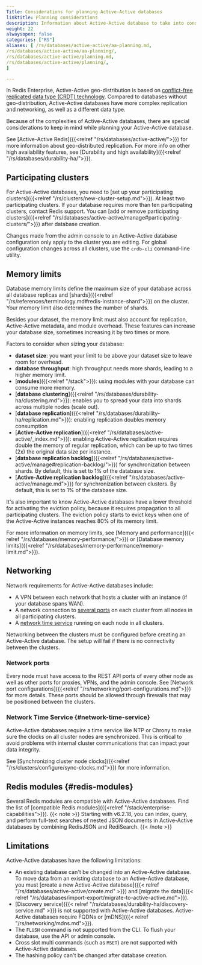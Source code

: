 ```yaml
---
Title: Considerations for planning Active-Active databases
linktitle: Planning considerations
description: Information about Active-Active database to take into consideration while planning a deployment, such as compatibility, limitations, and special configuration
weight: 22
alwaysopen: false
categories: ["RS"]
aliases: [ /rs/databases/active-active/aa-planning.md,
/rs/databases/active-active/aa-planning/,
/rs/databases/active-active/planning.md,
/rs/databases/active-active/planning/,
]

---
```


In Redis Enterprise, Active-Active geo-distribution is based on [conflict-free replicated data type (CRDT) technology](https://en.wikipedia.org/wiki/Conflict-free_replicated_data_type). Compared to databases without geo-distribution, Active-Active databases have more complex replication and networking, as well as a different data type.

Because of the complexities of Active-Active databases, there are special considerations to keep in mind while planning your Active-Active database.

See [Active-Active Redis]({{<relref "/rs/databases/active-active/">}}) for more information about geo-distributed replication. For more info on other high availability features, see [Durability and high availability]({{<relref "/rs/databases/durability-ha/">}}).

## Participating clusters

For Active-Active databases, you need to [set up your participating clusters]({{<relref "/rs/clusters/new-cluster-setup.md">}}). At least two participating clusters. If your database requires more than ten participating clusters, contact Redis support. You can [add or remove participating clusters]({{<relref "/rs/databases/active-active/manage#participating-clusters/">}}) after database creation.

Changes made from the admin console to an Active-Active database configuration only apply to the cluster you are editing. For global configuration changes across all clusters, use the `crdb-cli` command-line utility.

## Memory limits

Database memory limits define the maximum size of your database across all database replicas and [shards]({{<relref "/rs/references/terminology.md#redis-instance-shard">}}) on the cluster. Your memory limit also determines the number of shards.

Besides your dataset, the memory limit must also account for replication, Active-Active metadata, and module overhead. These features can increase your database size, sometimes increasing it by two times or more.

Factors to consider when sizing your database:

- **dataset size**: you want your limit to be above your dataset size to leave room for overhead.
- **database throughput**: high throughput needs more shards, leading to a higher memory limit.
- [**modules**]({{<relref "/stack">}}): using modules with your database can consume more memory.
- [**database clustering**]({{<relref "/rs/databases/durability-ha/clustering.md">}}): enables you to spread your data into shards across multiple nodes (scale out).
- [**database replication**]({{<relref "/rs/databases/durability-ha/replication.md">}}): enabling replication doubles memory consumption
- [**Active-Active replication**]({{<relref "/rs/databases/active-active/_index.md">}}): enabling Active-Active replication requires double the memory of regular replication, which can be up to two times (2x) the original data size per instance.
- [**database replication backlog**]({{<relref "/rs/databases/active-active/manage#replication-backlog/">}}) for synchronization between shards. By default, this is set to 1% of the database size.
- [**Active-Active replication backlog**]({{<relref "/rs/databases/active-active/manage.md">}}) for synchronization between clusters. By default, this is set to 1% of the database size.

It's also important to know Active-Active databases have a lower threshold for activating the eviction policy, because it requires propagation to all participating clusters. The eviction policy starts to evict keys when one of the Active-Active instances reaches 80% of its memory limit. 

For more information on memory limits, see [Memory and performance]({{< relref "/rs/databases/memory-performance/">}}) or [Database memory limits]({{<relref "/rs/databases/memory-performance/memory-limit.md">}}).

## Networking

Network requirements for Active-Active databases include:

- A VPN between each network that hosts a cluster with an instance (if your database spans WAN).
- A network connection to [several ports](#network-ports) on each cluster from all nodes in all participating clusters.
- A [network time service](#network-time-service) running on each node in all clusters.

Networking between the clusters must be configured before creating an Active-Active database. The setup will fail if there is no connectivity between the clusters.

### Network ports

Every node must have access to the REST API ports of every other node as well as other ports for proxies, VPNs, and the admin console. See [Network port configurations]({{<relref "/rs/networking/port-configurations.md">}}) for more details. These ports should be allowed through firewalls that may be positioned between the clusters.

### Network Time Service {#network-time-service}

Active-Active databases require a time service like NTP or Chrony to make sure the clocks on all cluster nodes are synchronized.
This is critical to avoid problems with internal cluster communications that can impact your data integrity.

See [Synchronizing cluster node clocks]({{<relref "/rs/clusters/configure/sync-clocks.md">}}) for more information.

## Redis modules {#redis-modules}

Several Redis modules are compatible with Active-Active databases. Find the list of [compatible Redis modules]({{<relref "/stack/enterprise-capabilities">}}).
{{< note >}}
Starting with v6.2.18, you can index, query, and perform full-text searches of nested JSON documents in Active-Active databases by combining RedisJSON and RediSearch.
{{< /note >}}

## Limitations

Active-Active databases have the following limitations:

- An existing database can't be changed into an Active-Active database. To move data from an existing database to an Active-Active database, you must [create a new Active-Active database]({{< relref "/rs/databases/active-active/create.md" >}}) and [migrate the data]({{< relref "/rs/databases/import-export/migrate-to-active-active.md">}}).
- [Discovery service]({{< relref "/rs/databases/durability-ha/discovery-service.md" >}}) is not supported with Active-Active databases. Active-Active databases require FQDNs or [mDNS]({{< relref "/rs/networking/mdns.md">}}).
- The `FLUSH` command is not supported from the CLI. To flush your database, use the API or admin console.
- Cross slot multi commands (such as `MSET`) are not supported with Active-Active databases.
- The hashing policy can't be changed after database creation.
